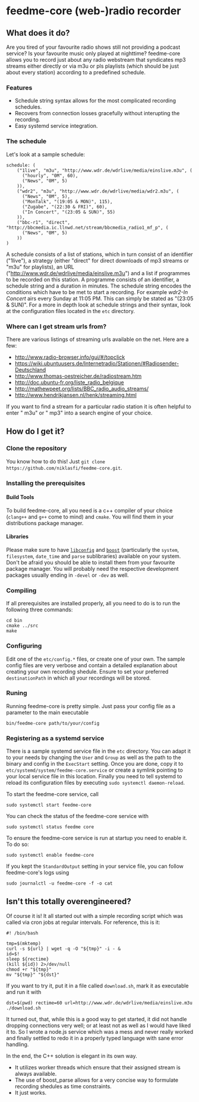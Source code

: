 # feedme-core (web-)radio recorder

## What does it do?

Are you tired of your favourite radio shows still not providing a podcast service? Is your favourite music only played at nighttime? feedme-core allows you to record just about any radio webstream that syndicates mp3 streams either directly or via m3u or pls playlists (which should be just about every station) according to a predefined schedule.

### Features

- Schedule string syntax allows for the most complicated recording schedules.
- Recovers from connection losses gracefully without interupting the recording.
- Easy systemd service integration.

### The schedule

Let's look at a sample schedule:

    schedule: (
        ("1live", "m3u", "http://www.wdr.de/wdrlive/media/einslive.m3u", (
          ("hourly", "0M", 60),
          ("News", "0M", 5)
        )),
        ("wdr2", "m3u", "http://www.wdr.de/wdrlive/media/wdr2.m3u", (
          ("News", "0M", 5),
          ("MonTalk", "(19:05 & MON)", 115),
          ("Zugabe", "(22:30 & FRI)", 60),
          ("In Concert", "(23:05 & SUN)", 55)
        )),
        ("bbc-r1", "direct", "http://bbcmedia.ic.llnwd.net/stream/bbcmedia_radio1_mf_p", (
          ("News", "0M", 5)
        ))
    )

A schedule consists of a list of stations, which in turn consist of an identifier ("1live"), a strategy (either "direct" for direct downloads of mp3 streams or "m3u" for playlists), an URL ("http://www.wdr.de/wdrlive/media/einslive.m3u") and a list if programmes to be recorded on this station. A programme consists of an identifier, a schedule string and a duration in minutes. The schedule string encodes the conditions which have to be met to start a recording. For example *wdr2-In Concert* airs every Sunday at 11:05 PM. This can simply be stated as "(23:05 & SUN)". For a more in depth look at schedule strings and their syntax, look at the configuration files located in the `etc` directory.

### Where can I get stream urls from?

There are various listings of streaming urls available on the net. Here are a few:

- http://www.radio-browser.info/gui/#/topclick
- https://wiki.ubuntuusers.de/Internetradio/Stationen/#Radiosender-Deutschland
- http://www.thomas-oestreicher.de/radiostream.htm
- http://doc.ubuntu-fr.org/liste_radio_belgique
- http://mathewpeet.org/lists/BBC_radio_audio_streams/
- http://www.hendrikjansen.nl/henk/streaming.html

If you want to find a stream for a particular radio station it is often helpful to enter "<station-name> m3u" or "<station-name> mp3" into a search engine of your choice.

## How do I get it?

### Clone the repository

You know how to do this! Just `git clone https://github.com/niklasfi/feedme-core.git`.

### Installing the prerequisites

#### Build Tools

To build feedme-core, all you need is a c++ compiler of your choice (`clang++` and `g++` come to mind) and `cmake`. You will find them in your distributions package manager.

#### Libraries

Please make sure to have [`libconfig`](http://www.hyperrealm.com/libconfig/) and [`boost`](www.boost.org) (particularly the `system`, `filesystem`, `date_time` and `parse` sublibraries) available on your system. Don't be afraid you should be able to install them from your favourite package manager. You will probably need the respective development packages usually ending in `-devel` or `-dev` as well.

### Compiling

If all prerequisites are installed properly, all you need to do is to run the following three commands:

    cd bin
    cmake ../src
    make

### Configuring

Edit one of the `etc/config.*` files, or create one of your own. The sample config files are very verbose and contain a detailed explanation about creating your own recording shedule. Ensure to set your preferred `destinationPath` in which all your recordings will be stored.

### Runing

Running feedme-core is pretty simple. Just pass your config file as a parameter to the main executable

    bin/feedme-core path/to/your/config

### Registering as a systemd service

There is a sample systemd service file in the `etc` directory. You can adapt it to your needs by changing the `User` and `Group` as well as the path to the binary and config in the `ExecStart` setting. Once you are done, copy it to `etc/systemd/system/feedme-core.service` or create a symlink pointing to your local service file in this location. Finally you need to tell systemd to reload its configuration files by executing `sudo systemctl daemon-reload`.

To start the feedme-core service, call

    sudo systemctl start feedme-core

You can check the status of the feedme-core service with

    sudo systemctl status feedme core

To ensure the feedme-core service is run at startup you need to enable it. To do so:

    sudo systemctl enable feedme-core

If you kept the `StandardOutput` setting in your service file, you can follow feedme-core's logs using

    sudo journalctl -u feedme-core -f -o cat

## Isn't this totally overengineered?

Of course it is! It all started out with a simple recording script which was called via cron jobs at regular intervals. For reference, this is it:

    #! /bin/bash

    tmp=$(mktemp)
    curl -s ${url} | wget -q -O "${tmp}" -i - &
    id=$!
    sleep ${rectime}
    (kill ${id}) 2>/dev/null
    chmod +r "${tmp}"
    mv "${tmp}" "${dst}"

If you want to try it, put it in a file called `download.sh`, mark it as executable and run it with

    dst=$(pwd) rectime=60 url=http://www.wdr.de/wdrlive/media/einslive.m3u ./download.sh

It turned out, that, while this is a good way to get started, it did not handle dropping connections very well; or at least not as well as I would have liked it to. So I wrote a node.js service which was a mess and never really worked and finally settled to redo it in a properly typed language with sane error handling.

In the end, the C++ solution is elegant in its own way.
- It utilizes worker threads which ensure that their assigned stream is always available.
- The use of boost_parse allows for a very concise way to formulate recording shedules as time constraints.
- It just works.
